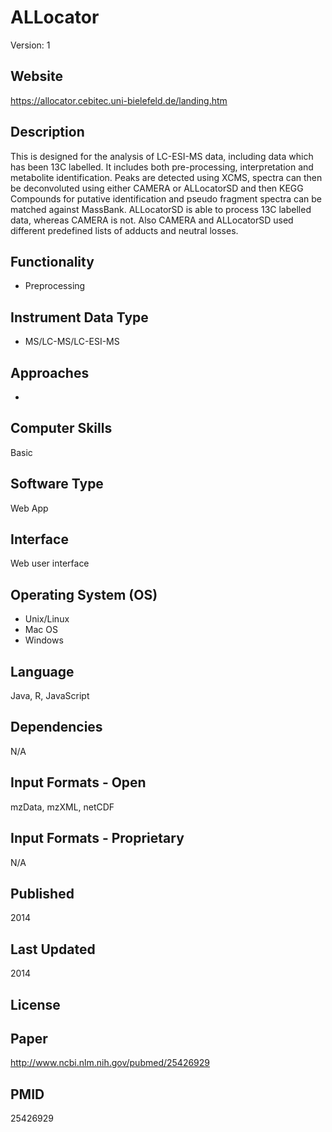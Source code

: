 # ALLocator
Version: 1

## Website
https://allocator.cebitec.uni-bielefeld.de/landing.htm

## Description
This is designed for the analysis of LC-ESI-MS data, including data which has been 13C labelled. It includes both pre-processing, interpretation and metabolite identification. Peaks are detected using XCMS, spectra can then be deconvoluted using either CAMERA or ALLocatorSD and then KEGG Compounds for putative identification and pseudo fragment spectra can be matched against MassBank. ALLocatorSD is able to process 13C labelled data, whereas CAMERA is not. Also CAMERA and ALLocatorSD used different predefined lists of adducts and neutral losses.

## Functionality
- Preprocessing

## Instrument Data Type
- MS/LC-MS/LC-ESI-MS

## Approaches
-

## Computer Skills
Basic

## Software Type
Web App

## Interface
Web user interface

## Operating System (OS)
- Unix/Linux
- Mac OS
- Windows

## Language
Java, R, JavaScript

## Dependencies
N/A

## Input Formats - Open
mzData, mzXML, netCDF

## Input Formats - Proprietary
N/A

## Published
2014

## Last Updated
2014

## License

## Paper
http://www.ncbi.nlm.nih.gov/pubmed/25426929

## PMID
25426929
